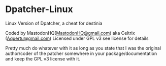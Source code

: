 Dpatcher-Linux
==============

Linux Version of Dpatcher, a cheat for destinia

Coded by MastodonHQ(MastodonHQ@gmail.com) aka Celtrix (Aquertu@gmail.com)
Licensed under GPL v3 see license for details

Pretty much do whatever with it as long as you state that I was the original author/coder of the patcher somewhere
in your package/documentation and keep the GPL v3 license with it.




